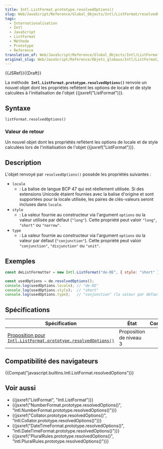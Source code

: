 ```yaml
---
title: Intl​.List​Format​.prototype​.resolvedOptions()
slug: Web/JavaScript/Reference/Global_Objects/Intl/ListFormat/resolvedOptions
tags:
  - Internationalisation
  - Intl
  - JavaScript
  - ListFormat
  - Méthode
  - Prototype
  - Reference
translation_of: Web/JavaScript/Reference/Global_Objects/Intl/ListFormat/resolvedOptions
original_slug: Web/JavaScript/Reference/Objets_globaux/Intl/ListFormat/resolvedOptions
---
```

{{JSRef}}{{Draft}}

La méthode  **`Intl.ListFormat.prototype.resolvedOptions()`** renvoie un nouvel objet dont les propriétés reflètent les options de locale et de style calculées à l'initialisation de l'objet {{jsxref("ListFormat")}}.

## Syntaxe

    listFormat.resolvedOptions()

### Valeur de retour

Un nouvel objet dont les propriétés reflètent les options de locale et de style calculées lors de l'initialisation de l'objet {{jsxref("ListFormat")}}.

## Description

L'objet renvoyé par `resolvedOptions()` possède les propriétés suivantes :

- `locale`
  - : La balise de langue BCP 47 qui est réellement utilisée. Si des extensions Unicode étaient fournies avec la balise d'origine et sont supportées pour la locale utilisée, les paires de clés-valeurs seront incluses dans `locale`.
- `style`
  - : La valeur fournie au constructeur via l'argument `options` ou la valeur utilisée par défaut (`"long"`). Cette propriété peut valoir `"long"`, `"short"` ou `"narrow"`.
- `type`
  - : La valeur fournie au constructeur via l'argument `options` ou la valeur par défaut (`"conjunction"`). Cette propriété peut valoir `"conjunction"`, `"disjunction"` ou `"unit"`.

## Exemples

```js
const deListFormatter = new Intl.ListFormat("de-DE", { style: "short" });

const usedOptions = de.resolvedOptions();
console.log(usedOptions.locale); // "de-DE"
console.log(usedOptions.style);  // "short"
console.log(usedOptions.type);   // "conjunction" (la valeur par défaut)
```

## Spécifications

| Spécification                                                                                                                                                     | État                    | Commentaires |
| ----------------------------------------------------------------------------------------------------------------------------------------------------------------- | ----------------------- | ------------ |
| [Proposition pour `Intl.ListFormat.prototype.resolvedOptions()`](https://tc39.github.io/proposal-intl-list-format/#sec-Intl.ListFormat.prototype.resolvedOptions) | Proposition de niveau 3 |              |

## Compatibilité des navigateurs

{{Compat("javascript.builtins.Intl.ListFormat.resolvedOptions")}}

## Voir aussi

- {{jsxref("ListFormat", "Intl.ListFormat")}}
- {{jsxref("NumberFormat.prototype.resolvedOptions()", "Intl.NumberFormat.prototype.resolvedOptions()")}}
- {{jsxref("Collator.prototype.resolvedOptions()", "Intl.Collator.prototype.resolvedOptions()")}}
- {{jsxref("DateTimeFormat.prototype.resolvedOptions()", "Intl.DateTimeFormat.prototype.resolvedOptions()")}}
- {{jsxref("PluralRules.prototype.resolvedOptions()", "Intl.PluralRules.prototype.resolvedOptions()")}}
